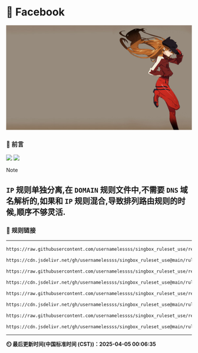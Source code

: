 
# 🧸 Facebook
![](https://raw.githubusercontent.com/usernamelessss/picture-bed/main/images/202504042256831.jpg)
### 📣 前言
![](https://shields.io/badge/-移除重复规则-ff69b4) ![](https://shields.io/badge/-IP&nbsp;规则单独存放不与&nbsp;DOMAIN&nbsp;等混合-green)
> [!NOTE]
**`IP` 规则单独分离,在 `DOMAIN` 规则文件中,不需要 `DNS` 域名解析的,如果和 `IP` 规则混合,导致排列路由规则的时候,顺序不够灵活.**
---

###  🔗 规则链接
---

```url
https://raw.githubusercontent.com/usernamelessss/singbox_ruleset_use/refs/heads/main/rule/Facebook/Facebook_IP.json
```

```url
https://cdn.jsdelivr.net/gh/usernamelessss/singbox_ruleset_use@main/rule/Facebook/Facebook_IP.json
```

```url
https://raw.githubusercontent.com/usernamelessss/singbox_ruleset_use/refs/heads/main/rule/Facebook/Facebook_IP.srs
```

```url
https://cdn.jsdelivr.net/gh/usernamelessss/singbox_ruleset_use@main/rule/Facebook/Facebook_IP.srs
```

```url
https://raw.githubusercontent.com/usernamelessss/singbox_ruleset_use/refs/heads/main/rule/Facebook/Facebook_No_IP.json
```

```url
https://cdn.jsdelivr.net/gh/usernamelessss/singbox_ruleset_use@main/rule/Facebook/Facebook_No_IP.json
```

```url
https://raw.githubusercontent.com/usernamelessss/singbox_ruleset_use/refs/heads/main/rule/Facebook/Facebook_No_IP.srs
```

```url
https://cdn.jsdelivr.net/gh/usernamelessss/singbox_ruleset_use@main/rule/Facebook/Facebook_No_IP.srs
```

---
**⏲️ 最后更新时间(中国标准时间 (CST))：2025-04-05 00:06:35**